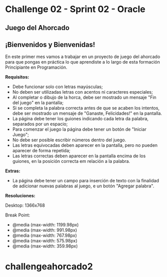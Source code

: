 # Challenge 02 - Sprint 02 - Oracle

<h2>Juego del Ahorcado</h2>

<h2>¡Bienvenidos y Bienvenidas!</h2>

En este primer mes vamos a trabajar en un proyecto de juego del ahorcado para que pongas en práctica lo que aprendiste a lo largo de esta formación Principiante en Programación.

**Requisitos:**

- Debe funcionar solo con letras mayúsculas;
- No deben ser utilizadas letras con acentos ni caracteres especiales;
- Al completar o dibujo de la horca, debe ser mostrado un mensaje "Fin del juego" en la pantalla;
- Si se completa la palabra correcta antes de que se acaben los intentos, debe ser mostrado un mensaje de "Ganaste, Felicidades!" en la pantalla.
- La página debe tener los guiones indicando cada letra da palabra, separados por un espacio;
- Para comenzar el juego la página debe tener un botón de "Iniciar Juego";
- No debe ser posible escribir números dentro del juego.
- Las letras equivocadas deben aparecer en la pantalla, pero no pueden aparecer de forma repetida;
- Las letras correctas deben aparecer en la pantalla encima de los guiones, en la posición correcta em relación a la palabra.

**Extras:**

- La página debe tener un campo para inserción de texto con la finalidad de adicionar nuevas palabras al juego, e un botón "Agregar palabra".


**Resoluciones:**

 Desktop: 1366x768
 
 Break Point:
 
 - @media (max-width: 1199.98px)
 - @media (max-width: 991.98px)
 - @media (max-width: 767.98px)
 - @media (max-width: 575.98px)
 - @media (max-width: 359.98px)

# challengeahorcado2
